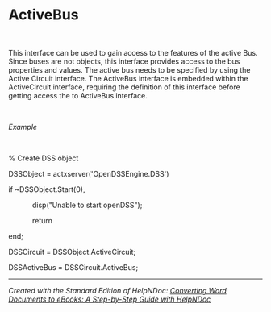 # ActiveBus

&nbsp;

This interface can be used to gain access to the features of the active Bus. Since buses are not objects, this interface provides access to the bus properties and values. The active bus needs to be specified by using the Active Circuit interface. The ActiveBus interface is embedded within the ActiveCircuit interface, requiring the definition of this interface before getting access the to ActiveBus interface.

&nbsp;

*Example*

&nbsp;

% Create DSS object

DSSObject = actxserver('OpenDSSEngine.DSS')

if ~DSSObject.Start(0),

&nbsp; &nbsp; &nbsp; &nbsp; &nbsp; &nbsp; disp("Unable to start openDSS");

&nbsp; &nbsp; &nbsp; &nbsp; &nbsp; &nbsp; return

end;

DSSCircuit = DSSObject.ActiveCircuit;

DSSActiveBus = DSSCircuit.ActiveBus;

***
_Created with the Standard Edition of HelpNDoc: [Converting Word Documents to eBooks: A Step-by-Step Guide with HelpNDoc](<https://www.helpndoc.com/step-by-step-guides/how-to-convert-a-word-docx-file-to-an-epub-or-kindle-ebook/>)_
